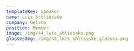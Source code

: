 ```yaml
---
templateKey: speaker
name: Luis Schliesske
company: Gelato
position: Member
image: /img/44_luis_shliesske.png
glassesImg: /img/44_luis_shliesske_glasses.png
---
```


